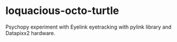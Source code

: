 # loquacious-octo-turtle
Psychopy experiment with Eyelink eyetracking with pylink library and Datapixx2 hardware.
